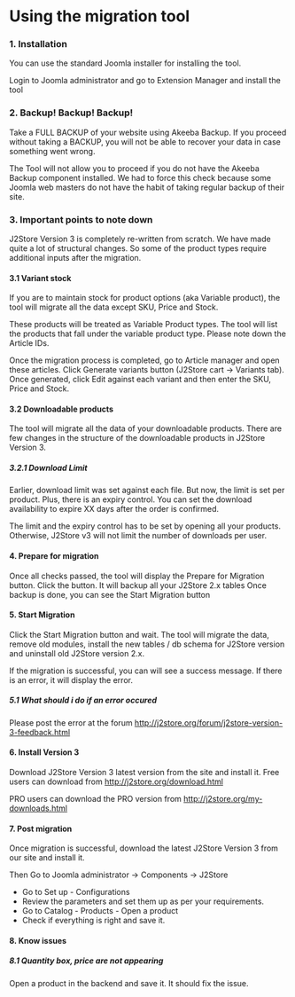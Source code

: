 # Using the migration tool

### 1. Installation

You can use the standard Joomla installer for installing the tool.

Login to Joomla administrator and go to Extension Manager
and install the tool

### 2. Backup! Backup! Backup!
Take a FULL BACKUP of your website using Akeeba Backup. 
If you proceed without taking a BACKUP, you will not be able to recover your data in case something went wrong.

The Tool will not allow you to proceed if you do not have the Akeeba Backup component installed. 
We had to force this check because some Joomla web masters do not have the habit of taking regular backup of their site.

### 3. Important points to note down
J2Store Version 3 is completely re-written from scratch. We have made quite a lot of structural changes. So some of the product types require additional inputs after the migration.

#### 3.1 Variant stock
If you are to maintain stock for product options (aka Variable product), the tool will migrate all the data except SKU, Price and Stock.

These products will be treated as Variable Product types.
The tool will list the products that fall under the variable product type. Please note down the Article IDs.

Once the migration process is completed, go to Article manager and open these articles. Click Generate variants button (J2Store cart -> Variants tab).
Once generated, click Edit against each variant and then enter the SKU, Price and Stock.

#### 3.2 Downloadable products
The tool will migrate all the data of your downloadable products. There are few changes in the structure of the downloadable products in J2Store Version 3.

##### 3.2.1 Download Limit
Earlier, download limit was set against each file. But now, the limit is set per product. Plus, there is an expiry control.
You can set the download availability to expire XX days after the order is confirmed.

The limit and the expiry control has to be set by opening all your products. Otherwise, J2Store v3 will not limit the number of downloads per user.

#### 4. Prepare for migration

Once all checks passed, the tool will display the Prepare for Migration button.
Click the button. It will backup all your J2Store 2.x tables
Once backup is done, you can see the Start Migration button

#### 5. Start Migration

Click the Start Migration button and wait. 
The tool will migrate the data, remove old modules, install the new tables / db schema for J2Store version and uninstall old J2Store version 2.x.

If the migration is successful, you can will see a success message. If there is an error, it will display the error.

##### 5.1 What should i do if an error occured
Please post the error at the forum http://j2store.org/forum/j2store-version-3-feedback.html

#### 6. Install Version 3
Download J2Store Version 3 latest version from the site and install it. 
Free users can download from http://j2store.org/download.html

PRO users can download the PRO version from http://j2store.org/my-downloads.html

#### 7. Post migration
Once migration is successful, download the latest J2Store Version 3 from our site and install it.

Then Go to Joomla administrator -> Components -> J2Store

- Go to Set up - Configurations
- Review the parameters and set them up as per your requirements.
- Go to Catalog - Products - Open a product
- Check if everything is right and save it.


#### 8. Know issues

##### 8.1 Quantity box, price are not appearing
Open a product in the backend and save it. It should fix the issue.












